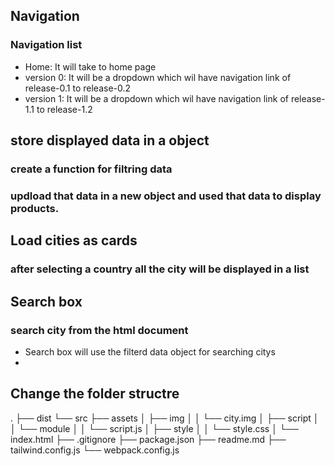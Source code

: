 ## Navigation

### Navigation list
- Home: It will take to home page
- version 0: It will be a dropdown which wil have navigation link of release-0.1 to release-0.2
- version 1: It will be a dropdown which wil have navigation link of release-1.1 to release-1.2

## store displayed data in a object

### create a function for filtring data 

### updload that data in a new object and used that data to display products.



## Load cities as cards

### after selecting a country all the city will be displayed in a list



## Search box

### search city from the html document
- Search box will use the filterd data object for searching citys 
- 

## Change the folder structre

.
├── dist
└── src
    ├── assets
    │   ├── img
    │   │   └── city.img
    │   ├── script
    │   │   └── module
    │   │       └── script.js
    │   ├── style
    │   │   └── style.css
    │   └── index.html
    ├── .gitignore
    ├── package.json
    ├── readme.md
    ├── tailwind.config.js
    └── webpack.config.js
